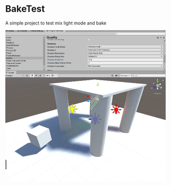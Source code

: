 # BakeTest
 A simple project to test mix light mode and bake

<p align="center">
    <img src="Res/MixedLight_Shadowmask.gif"/>
    <br>
</p>